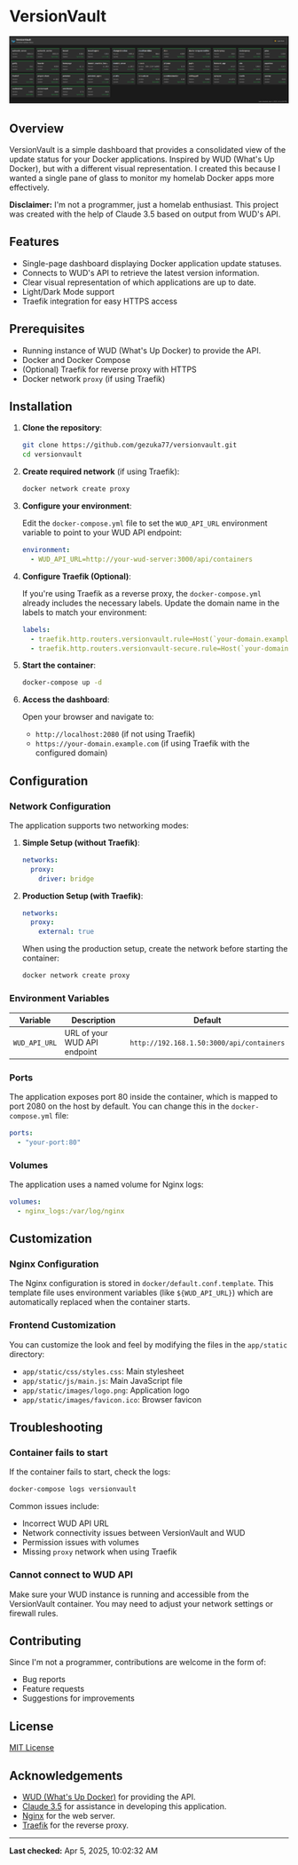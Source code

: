 # VersionVault

![Screenshot of VersionVault](image.png)
## Overview

VersionVault is a simple dashboard that provides a consolidated view of the update status for your Docker applications. Inspired by WUD (What's Up Docker), but with a different visual representation. I created this because I wanted a single pane of glass to monitor my homelab Docker apps more effectively.

**Disclaimer:** I'm not a programmer, just a homelab enthusiast. This project was created with the help of Claude 3.5 based on output from WUD's API.

## Features

-   Single-page dashboard displaying Docker application update statuses.
-   Connects to WUD's API to retrieve the latest version information.
-   Clear visual representation of which applications are up to date.
-   Light/Dark Mode support
-   Traefik integration for easy HTTPS access

## Prerequisites

-   Running instance of WUD (What's Up Docker) to provide the API.
-   Docker and Docker Compose
-   (Optional) Traefik for reverse proxy with HTTPS
-   Docker network `proxy` (if using Traefik)

## Installation

1. **Clone the repository**:

   ```bash
   git clone https://github.com/gezuka77/versionvault.git
   cd versionvault
   ```

2. **Create required network** (if using Traefik):

   ```bash
   docker network create proxy
   ```

3. **Configure your environment**:

   Edit the `docker-compose.yml` file to set the `WUD_API_URL` environment variable to point to your WUD API endpoint:

   ```yaml
   environment:
     - WUD_API_URL=http://your-wud-server:3000/api/containers
   ```

4. **Configure Traefik (Optional)**:

   If you're using Traefik as a reverse proxy, the `docker-compose.yml` already includes the necessary labels. Update the domain name in the labels to match your environment:

   ```yaml
   labels:
     - traefik.http.routers.versionvault.rule=Host(`your-domain.example.com`)
     - traefik.http.routers.versionvault-secure.rule=Host(`your-domain.example.com`)
   ```

5. **Start the container**:

   ```bash
   docker-compose up -d
   ```

6. **Access the dashboard**:

   Open your browser and navigate to:
   - `http://localhost:2080` (if not using Traefik)
   - `https://your-domain.example.com` (if using Traefik with the configured domain)

## Configuration

### Network Configuration

The application supports two networking modes:

1. **Simple Setup (without Traefik)**:
   ```yaml
   networks:
     proxy:
       driver: bridge
   ```

2. **Production Setup (with Traefik)**:
   ```yaml
   networks:
     proxy:
       external: true
   ```

   When using the production setup, create the network before starting the container:
   ```bash
   docker network create proxy
   ```

### Environment Variables

| Variable | Description | Default |
|----------|-------------|---------|
| `WUD_API_URL` | URL of your WUD API endpoint | `http://192.168.1.50:3000/api/containers` |

### Ports

The application exposes port 80 inside the container, which is mapped to port 2080 on the host by default. You can change this in the `docker-compose.yml` file:

```yaml
ports:
  - "your-port:80"
```

### Volumes

The application uses a named volume for Nginx logs:

```yaml
volumes:
  - nginx_logs:/var/log/nginx
```

## Customization

### Nginx Configuration

The Nginx configuration is stored in `docker/default.conf.template`. This template file uses environment variables (like `${WUD_API_URL}`) which are automatically replaced when the container starts.

### Frontend Customization

You can customize the look and feel by modifying the files in the `app/static` directory:

- `app/static/css/styles.css`: Main stylesheet
- `app/static/js/main.js`: Main JavaScript file
- `app/static/images/logo.png`: Application logo
- `app/static/images/favicon.ico`: Browser favicon

## Troubleshooting

### Container fails to start

If the container fails to start, check the logs:

```bash
docker-compose logs versionvault
```

Common issues include:
- Incorrect WUD API URL
- Network connectivity issues between VersionVault and WUD
- Permission issues with volumes
- Missing `proxy` network when using Traefik

### Cannot connect to WUD API

Make sure your WUD instance is running and accessible from the VersionVault container. You may need to adjust your network settings or firewall rules.

## Contributing

Since I'm not a programmer, contributions are welcome in the form of:

-   Bug reports
-   Feature requests
-   Suggestions for improvements

## License

[MIT License](LICENSE)

## Acknowledgements

-   [WUD (What's Up Docker)](https://github.com/fmartinou/whats-up-docker) for providing the API.
-   [Claude 3.5](https://www.anthropic.com/claude) for assistance in developing this application.
-   [Nginx](https://nginx.org/) for the web server.
-   [Traefik](https://traefik.io/) for the reverse proxy.

---

**Last checked:** Apr 5, 2025, 10:02:32 AM
